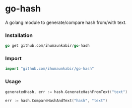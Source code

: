 # go-hash
A golang module to generate/compare hash from/with text.

### Installation
```go
go get github.com/ihumaunkabir/go-hash
```

### Import
```go
import "github.com/ihumaunkabir/go-hash"
```

### Usage

```go
generatedHash, err := hash.GenerateHashFromText("text")

err := hash.CompareHashAndText("hash", "text")

```


